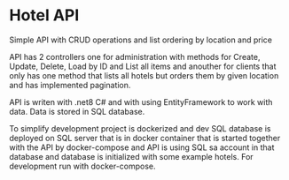 # Hotel API
Simple API with CRUD operations and list ordering by location and price

API has 2 controllers one for administration with methods for Create, Update, Delete, Load by ID and List all items and anouther for clients that only has one method that lists all hotels but orders them by given location and has implemented pagination.

API is writen with .net8 C# and with using EntityFramework to work with data. Data is stored in SQL database.

To simplify development project is dockerized and dev SQL database is deployed on SQL server that is in docker container that is started together with the API by docker-compose and API is using SQL sa account in that database and database is initialized with some example hotels. For development run with docker-compose.
